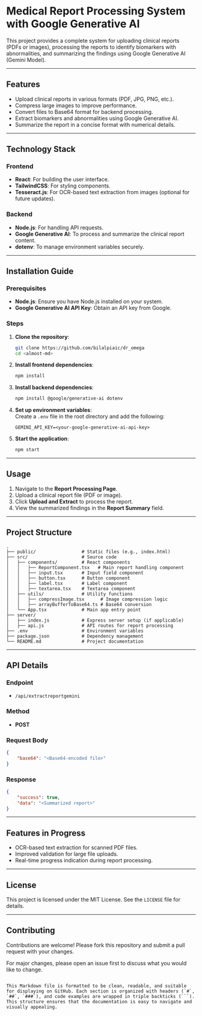 # Medical Report Processing System with Google Generative AI

This project provides a complete system for uploading clinical reports (PDFs or images), processing the reports to identify biomarkers with abnormalities, and summarizing the findings using Google Generative AI (Gemini Model).

---

## Features

- Upload clinical reports in various formats (PDF, JPG, PNG, etc.).
- Compress large images to improve performance.
- Convert files to Base64 format for backend processing.
- Extract biomarkers and abnormalities using Google Generative AI.
- Summarize the report in a concise format with numerical details.

---

## Technology Stack

### Frontend
- **React**: For building the user interface.
- **TailwindCSS**: For styling components.
- **Tesseract.js**: For OCR-based text extraction from images (optional for future updates).

### Backend
- **Node.js**: For handling API requests.
- **Google Generative AI**: To process and summarize the clinical report content.
- **dotenv**: To manage environment variables securely.

---

## Installation Guide

### Prerequisites
- **Node.js**: Ensure you have Node.js installed on your system.
- **Google Generative AI API Key**: Obtain an API key from Google.

### Steps

1. **Clone the repository**:
   ```bash
   git clone https://github.com/bilalpiaic/dr_omega
   cd <almost-md>
   ```

2. **Install frontend dependencies**:
   ```bash
   npm install
   ```

3. **Install backend dependencies**:
   ```bash
   npm install @google/generative-ai dotenv
   ```

4. **Set up environment variables**:  
   Create a `.env` file in the root directory and add the following:
   ```plaintext
   GEMINI_API_KEY=<your-google-generative-ai-api-key>
   ```

5. **Start the application**:
   ```bash
   npm start
   ```

---

## Usage

1. Navigate to the **Report Processing Page**.
2. Upload a clinical report file (PDF or image).
3. Click **Upload and Extract** to process the report.
4. View the summarized findings in the **Report Summary** field.

---

## Project Structure

```plaintext
.
├── public/                 # Static files (e.g., index.html)
├── src/                    # Source code
│   ├── components/         # React components
│   │   ├── ReportComponent.tsx   # Main report handling component
│   │   ├── input.tsx       # Input field component
│   │   ├── button.tsx      # Button component
│   │   ├── label.tsx       # Label component
│   │   ├── textarea.tsx    # Textarea component
│   ├── utils/              # Utility functions
│   │   ├── compressImage.tsx      # Image compression logic
│   │   ├── arrayBufferToBase64.ts # Base64 conversion
│   └── App.tsx             # Main app entry point
├── server/
│   ├── index.js            # Express server setup (if applicable)
│   ├── api.js              # API routes for report processing
├── .env                    # Environment variables
├── package.json            # Dependency management
└── README.md               # Project documentation
```

---

## API Details

### Endpoint
- `/api/extractreportgemini`

### Method
- **POST**

### Request Body
```json
{
    "base64": "<Base64-encoded file>"
}
```

### Response
```json
{
    "success": true,
    "data": "<Summarized report>"
}
```

---

## Features in Progress

- OCR-based text extraction for scanned PDF files.
- Improved validation for large file uploads.
- Real-time progress indication during report processing.

---

## License

This project is licensed under the MIT License. See the `LICENSE` file for details.

---

## Contributing

Contributions are welcome! Please fork this repository and submit a pull request with your changes.

For major changes, please open an issue first to discuss what you would like to change.
```

This Markdown file is formatted to be clean, readable, and suitable for displaying on GitHub. Each section is organized with headers (`#`, `##`, `###`), and code examples are wrapped in triple backticks (```). This structure ensures that the documentation is easy to navigate and visually appealing.
